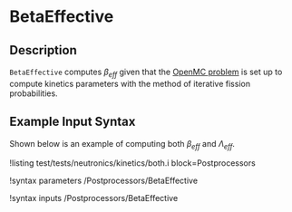 # BetaEffective

## Description

`BetaEffective` computes $\beta_{eff}$ given that the [OpenMC problem](OpenMCCellAverageProblem.md) is set up to compute kinetics parameters with the method of iterative fission probabilities.

## Example Input Syntax

Shown below is an example of computing both $\beta_{eff}$ and $\Lambda_{eff}$.

!listing test/tests/neutronics/kinetics/both.i
  block=Postprocessors

!syntax parameters /Postprocessors/BetaEffective

!syntax inputs /Postprocessors/BetaEffective
